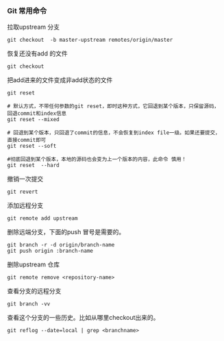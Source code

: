 ### Git 常用命令

拉取upstream 分支

```shell
git checkout  -b master-upstream remotes/origin/master
```

恢复还没有add 的文件

```shell
git checkout
```

把add进来的文件变成非add状态的文件

```shell
git reset

# 默认方式，不带任何参数的git reset，即时这种方式，它回退到某个版本，只保留源码，回退commit和index信息
git reset --mixed

# 回退到某个版本，只回退了commit的信息，不会恢复到index file一级。如果还要提交，直接commit即可
git reset --soft

#彻底回退到某个版本，本地的源码也会变为上一个版本的内容，此命令 慎用！
git reset  --hard
```

撤销一次提交

```shell
git revert
```

添加远程分支

```shell
git remote add upstream
```

删除远端分支，下面的push 冒号是需要的。

```shell
git branch -r -d origin/branch-name  
git push origin :branch-name
```

删除upstream 仓库

```shell
git remote remove <repository-name>
```

查看分支的远程分支

```shell
git branch -vv
```

查看这个分支的一些历史。比如从哪里checkout出来的。

```shell
git reflog --date=local | grep <branchname>
```




